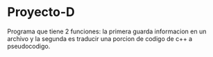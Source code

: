 # Proyecto-D
Programa que tiene 2 funciones: la primera guarda informacion en un archivo y la segunda es traducir una porcion de codigo de c++ a pseudocodigo.
